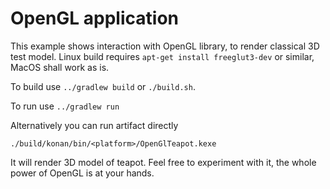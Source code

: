 # OpenGL application

 This example shows interaction with OpenGL library, to render classical 3D test model. Linux build requires `apt-get install freeglut3-dev` or similar,
MacOS shall work as is.

To build use `../gradlew build` or `./build.sh`.

To run use `../gradlew run`

Alternatively you can run artifact directly 
 
    ./build/konan/bin/<platform>/OpenGlTeapot.kexe

It will render 3D model of teapot. Feel free to experiment with it, the whole power of OpenGL
is at your hands.

